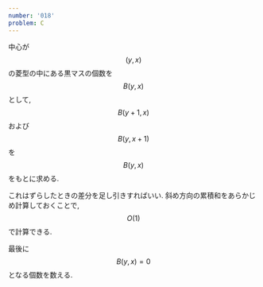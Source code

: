 ```yaml
---
number: '018'
problem: C
---
```

中心が $$ (y, x) $$ の菱型の中にある黒マスの個数を $$ B(y, x) $$ として, $$ B(y+1, x) $$ および $$ B(y, x+1) $$ を $$ B(y, x) $$ をもとに求める.

これはずらしたときの差分を足し引きすればいい. 斜め方向の累積和をあらかじめ計算しておくことで, $$ O(1) $$ で計算できる.

最後に $$ B(y, x) = 0 $$ となる個数を数える.
